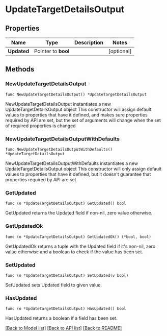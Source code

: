 # UpdateTargetDetailsOutput

## Properties

Name | Type | Description | Notes
------------ | ------------- | ------------- | -------------
**Updated** | Pointer to **bool** |  | [optional] 

## Methods

### NewUpdateTargetDetailsOutput

`func NewUpdateTargetDetailsOutput() *UpdateTargetDetailsOutput`

NewUpdateTargetDetailsOutput instantiates a new UpdateTargetDetailsOutput object
This constructor will assign default values to properties that have it defined,
and makes sure properties required by API are set, but the set of arguments
will change when the set of required properties is changed

### NewUpdateTargetDetailsOutputWithDefaults

`func NewUpdateTargetDetailsOutputWithDefaults() *UpdateTargetDetailsOutput`

NewUpdateTargetDetailsOutputWithDefaults instantiates a new UpdateTargetDetailsOutput object
This constructor will only assign default values to properties that have it defined,
but it doesn't guarantee that properties required by API are set

### GetUpdated

`func (o *UpdateTargetDetailsOutput) GetUpdated() bool`

GetUpdated returns the Updated field if non-nil, zero value otherwise.

### GetUpdatedOk

`func (o *UpdateTargetDetailsOutput) GetUpdatedOk() (*bool, bool)`

GetUpdatedOk returns a tuple with the Updated field if it's non-nil, zero value otherwise
and a boolean to check if the value has been set.

### SetUpdated

`func (o *UpdateTargetDetailsOutput) SetUpdated(v bool)`

SetUpdated sets Updated field to given value.

### HasUpdated

`func (o *UpdateTargetDetailsOutput) HasUpdated() bool`

HasUpdated returns a boolean if a field has been set.


[[Back to Model list]](../README.md#documentation-for-models) [[Back to API list]](../README.md#documentation-for-api-endpoints) [[Back to README]](../README.md)


